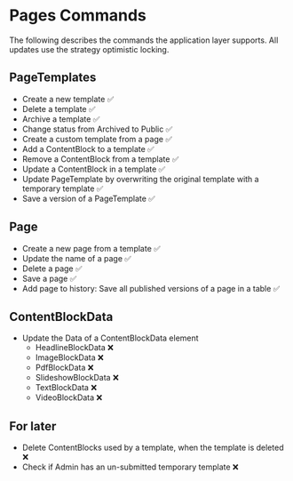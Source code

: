 # Pages Commands
The following describes the commands the application layer supports. 
All updates use the strategy optimistic locking.

## PageTemplates
- Create a new template ✅
- Delete a template ✅
- Archive a template ✅
- Change status from Archived to Public ✅
- Create a custom template from a page ✅
- Add a ContentBlock to a template ✅
- Remove a ContentBlock from a template ✅
- Update a ContentBlock in a template ✅
- Update PageTemplate by overwriting the original template with a temporary template ✅
- Save a version of a PageTemplate ✅

## Page
- Create a new page from a template ✅
- Update the name of a page ✅
- Delete a page ✅
- Save a page ✅
- Add page to history: Save all published versions of a page in a table ✅

## ContentBlockData
- Update the Data of a ContentBlockData element 
  - HeadlineBlockData ❌
  - ImageBlockData ❌
  - PdfBlockData ❌
  - SlideshowBlockData ❌
  - TextBlockData ❌
  - VideoBlockData ❌

## For later
- Delete ContentBlocks used by a template, when the template is deleted ❌
- Check if Admin has an un-submitted temporary template ❌